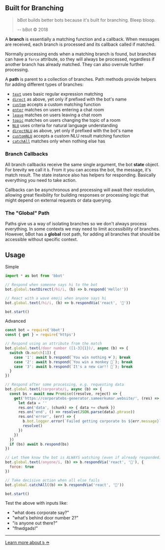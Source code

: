 
## Built for Branching

> bBot builds better bots because it's built for branching.
> Bleep bloop.
> 
> -- bBot ©️ 2018

A **branch** is essentially a matching function and a callback. When messages are
received, each branch is processed and its callback called if matched.

Normally processing ends when a matching branch is found, but branches can have
a `force` attribute, so they will always be processed, regardless if another
branch has already matched. They can also overrule further processing.

A **path** is parent to a collection of branches. Path methods provide helpers
for adding different types of branches:

- [`text`](https://amazebot.github.io/bbot/classes/path.html#text)
  uses basic regular expression matching
- [`direct`](https://amazebot.github.io/bbot/classes/path.html#direct)
  as above, yet only if prefixed with the bot's name
- [`custom`](https://amazebot.github.io/bbot/classes/path.html#custom)
  accepts a custom matching function
- [`enter`](https://amazebot.github.io/bbot/classes/path.html#enter)
  matches on users entering a chat room
- [`leave`](https://amazebot.github.io/bbot/classes/path.html#leave)
  matches on users leaving a chat room
- [`topic`](https://amazebot.github.io/bbot/classes/path.html#topic)
  matches on users changing the topic of a room
- [`NLU`](https://amazebot.github.io/bbot/classes/path.html#nlu)
  uses criteria for natural language understanding
- [`directNLU`](https://amazebot.github.io/bbot/classes/path.html#directnlu)
  as above, yet only if prefixed with the bot's name
- [`customNLU`](https://amazebot.github.io/bbot/classes/path.html#customnlu)
  accepts a custom NLU result matching function
- [`catchAll`](https://amazebot.github.io/bbot/classes/path.html#catchall)
  matches only when nothing else has

### Branch Callbacks

All branch callbacks receive the same single argument, the bot **state** object. 
For brevity we call it `b`. From it you can access the bot, the message, it's
match result. The state instance also has helpers for responding.
Basically everything you need to take action.

Callbacks can be asynchronous and processing will await their resolution,
allowing great flexibility for building responses or processing logic that might
depend on external requests or data querying.

### The "Global" Path

Paths give us a way of isolating branches so we don't always process everything.
In some contexts we may need to limit accessibility of branches. However, bBot
has a **global** root path, for adding all branches that should be accessible
without specific context.

## Usage

Simple

```js
import * as bot from 'bbot'

// Respond when someone says hi to the bot
bot.global.textDirect(/hi/i, (b) => b.respond('Hello!'))

// React with a wave emoji when anyone says hi
bot.global.text(/hi/i, (b) => b.respondVia('react', '👋'))

bot.start()
```

Advanced

```js
const bot = require('bbot')
const { get } = require('https')

// Respond using an attribute from the match
bot.global.text(/door number ([1-3]{1})/, async (b) => {
  switch (b.match[1]) {
    case '1': await b.respond(`You win nothing 💔`); break
    case '2': await b.respond(`You win a monkey 🐒`); break
    case '3': await b.respond(`It's a new car!! 🚗`); break
  }
})

// Respond after some processing, e.g. requesting data
bot.global.text(/corporate/i, async (b) => {
  const bs = await new Promise((resolve, reject) => {
    get('https://corporatebs-generator.sameerkumar.website/', (res) => {
      let data = ''
      res.on('data', (chunk) => { data += chunk })
      res.on('end', () => resolve(JSON.parse(data).phrase))
      res.on('error', (err) => {
        b.bot.logger.error(`Failed getting corporate bs ${err.message}`)
        resolve()
      })
    })
  })
  if (bs) await b.respond(bs)
})

// Let them know the bot is ALWAYS watching (even if already responded)
bot.global.text(/anyone/i, (b) => b.respondVia('react', '👀'), {
  force: true
})

// Take decisive action when all else fails
bot.global.catchAll((b) => b.respondVia('react', '🤷‍'))

bot.start()
```

Test the above with inputs like:
  - "what does corporate say?"
  - "what's behind door number 2?"
  - "is anyone out there?"
  - "fhwdgads!"

---

<a href="/docs/thought" class="btn btn-secondary">Learn more about `b` ➮</a>